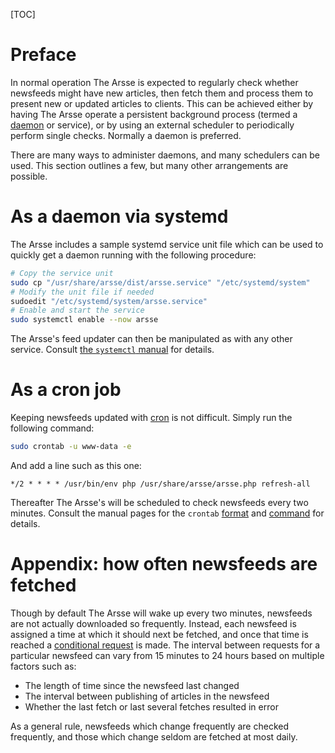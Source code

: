 [TOC]

# Preface

In normal operation The Arsse is expected to regularly check whether newsfeeds might have new articles, then fetch them and process them to present new or updated articles to clients. This can be achieved either by having The Arsse operate a persistent background process (termed a [daemon](https://en.wikipedia.org/wiki/Daemon_(computing)) or service), or by using an external scheduler to periodically perform single checks. Normally a daemon is preferred.

There are many ways to administer daemons, and many schedulers can be used. This section outlines a few, but many other arrangements are possible.

# As a daemon via systemd

The Arsse includes a sample systemd service unit file which can be used to quickly get a daemon running with the following procedure:

```sh
# Copy the service unit
sudo cp "/usr/share/arsse/dist/arsse.service" "/etc/systemd/system"
# Modify the unit file if needed
sudoedit "/etc/systemd/system/arsse.service"
# Enable and start the service
sudo systemctl enable --now arsse
```

The Arsse's feed updater can then be manipulated as with any other service. Consult [the `systemctl` manual](https://www.freedesktop.org/software/systemd/man/systemctl.html) for details.

# As a cron job

Keeping newsfeeds updated with [cron](https://en.wikipedia.org/wiki/Cron) is not difficult. Simply run the following command:


```sh
sudo crontab -u www-data -e
```

And add a line such as this one:

```cron
*/2 * * * * /usr/bin/env php /usr/share/arsse/arsse.php refresh-all
```

Thereafter The Arsse's will be scheduled to check newsfeeds every two minutes. Consult the manual pages for the `crontab` [format](http://man7.org/linux/man-pages/man5/crontab.5.html) and [command](http://man7.org/linux/man-pages/man1/crontab.1.html) for details.

# Appendix: how often newsfeeds are fetched

Though by default The Arsse will wake up every two minutes, newsfeeds are not actually downloaded so frequently. Instead, each newsfeed is assigned a time at which it should next be fetched, and once that time is reached a [conditional request](https://developer.mozilla.org/en-US/docs/Web/HTTP/Conditional_requests) is made. The interval between requests for a particular newsfeed can vary from 15 minutes to 24 hours based on multiple factors such as:

- The length of time since the newsfeed last changed
- The interval between publishing of articles in the newsfeed
- Whether the last fetch or last several fetches resulted in error

As a general rule, newsfeeds which change frequently are checked frequently, and those which change seldom are fetched at most daily.
